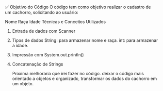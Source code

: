 ✅ Objetivo do Código
O código tem como objetivo realizar o cadastro de um cachorro, solicitando ao usuário:

Nome
Raça
Idade
Técnicas e Conceitos Utilizados
1. Entrada de dados com Scanner
2. Tipos de dados
String: para armazenar nome e raça.
int: para armazenar a idade.
3. Impressão com System.out.println()
4. Concatenação de Strings

   Proxima melhoraria que irei fazer no código.
deixar o código mais orientado a objetos e organizado, transformar os dados do cachorro em um objeto.
